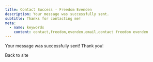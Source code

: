 ```yaml
---
title: Contact Success - Freedom Evenden
description: Your message was successfully sent.
subtitle: Thanks for contacting me!
meta:
  - name: keywords
    content: contact,freedom,evenden,email,contact freedom evenden
---
```


Your message was successfully sent! Thank you! 

<RouterLink to="/">Back to site</RouterLink>
